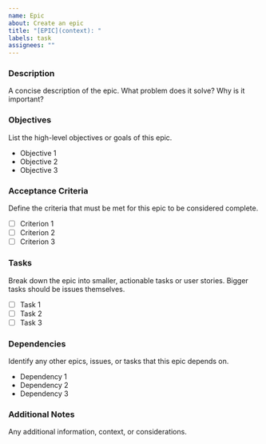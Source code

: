 ```yaml
---
name: Epic
about: Create an epic
title: "[EPIC](context): "
labels: task
assignees: ""
---
```


### Description

A concise description of the epic. What problem does it solve? Why is it important?

### Objectives

List the high-level objectives or goals of this epic.

- Objective 1
- Objective 2
- Objective 3

### Acceptance Criteria

Define the criteria that must be met for this epic to be considered complete.

- [ ] Criterion 1
- [ ] Criterion 2
- [ ] Criterion 3

### Tasks

Break down the epic into smaller, actionable tasks or user stories. Bigger tasks should be issues themselves.

- [ ] Task 1
- [ ] Task 2
- [ ] Task 3

### Dependencies

Identify any other epics, issues, or tasks that this epic depends on.

- Dependency 1
- Dependency 2
- Dependency 3

### Additional Notes

Any additional information, context, or considerations.